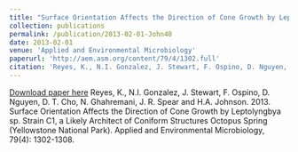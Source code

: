 ```yaml
---
title: "Surface Orientation Affects the Direction of Cone Growth by Leptolyngbya sp. Strain C1, a Likely Architect of Coniform Structures Octopus Spring (Yellowstone National Park)"
collection: publications
permalink: /publication/2013-02-01-John40
date: 2013-02-01
venue: 'Applied and Environmental Microbiology'
paperurl: 'http://aem.asm.org/content/79/4/1302.full'
citation: 'Reyes, K., N.I. Gonzalez, J. Stewart, F. Ospino, D. Nguyen, D. T. Cho, N. Ghahremani, J. R. Spear and H.A. Johnson.  2013.  Surface Orientation Affects the Direction of Cone Growth by Leptolyngbya sp. Strain C1, a Likely Architect of Coniform Structures Octopus Spring (Yellowstone National Park).  Applied and Environmental Microbiology, 79(4): 1302-1308.'
---
```


<a href='http://aem.asm.org/content/79/4/1302.full'>Download paper here</a>
Reyes, K., N.I. Gonzalez, J. Stewart, F. Ospino, D. Nguyen, D. T. Cho, N. Ghahremani, J. R. Spear and H.A. Johnson.  2013.  Surface Orientation Affects the Direction of Cone Growth by Leptolyngbya sp. Strain C1, a Likely Architect of Coniform Structures Octopus Spring (Yellowstone National Park).  Applied and Environmental Microbiology, 79(4): 1302-1308.